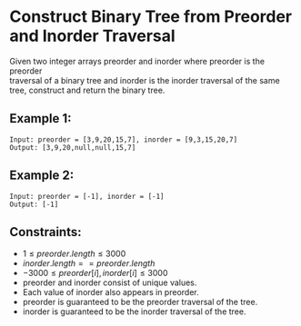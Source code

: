 # Construct Binary Tree from Preorder and Inorder Traversal

Given two integer arrays preorder and inorder where preorder is the preorder  
traversal of a binary tree and inorder is the inorder traversal of the same  
tree, construct and return the binary tree.

 

## Example 1:

    Input: preorder = [3,9,20,15,7], inorder = [9,3,15,20,7]
    Output: [3,9,20,null,null,15,7]

## Example 2:

    Input: preorder = [-1], inorder = [-1]
    Output: [-1]

 

## Constraints:

* $1 \le preorder.length \le 3000$
* $inorder.length == preorder.length$
* $-3000 \le preorder[i], inorder[i] \le 3000$
* preorder and inorder consist of unique values.
* Each value of inorder also appears in preorder.
* preorder is guaranteed to be the preorder traversal of the tree.
* inorder is guaranteed to be the inorder traversal of the tree.

